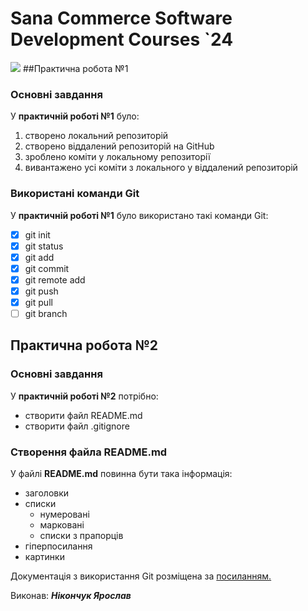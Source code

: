 # Sana Commerce Software Development Courses `24 [](#Sana-Commerce)
![](https://upload.wikimedia.org/wikipedia/commons/0/08/Sana_Commerce_Logo.png)
##Практична робота №1 [](#Практична-робота-№1)

### Основні завдання [](#Основні-завдання)
У **практичній роботі №1** було:

1. створено локальний репозиторій
1. створено віддалений репозиторій на GitHub
1. зроблено коміти у локальному репозиторії
1. вивантажено усі коміти з локального у віддалений репозиторій

### Використані команди Git [](#Використані-команди-Git)

У **практичній роботі №1** було використано такі команди Git:

- [x] git init
- [x] git status
- [x] git add
- [x] git commit
- [x] git remote add
- [x] git push
- [x] git pull
- [ ] git branch

## Практична робота №2 [](#Практична-робота-№2)

### Основні завдання [](#Основні-завдання)

У **практичній роботі №2** потрібно:

 - створити файл README.md
 - створити файл .gitignore

### Створення файла README.md [](#Створення-файла-README.md)

У файлі **README.md** повинна бути така інформація:

 - заголовки
 - списки
   - нумеровані
   - марковані
   - списки з прапорців
 - гіперпосилання
 - картинки

Документація з використання Git розміщена за [посиланням.](https://docs.github.com/en/get-started/writing-on-github/getting-started-with-writing-and-formatting-on-github/basic-writing-and-formatting-syntax)

Виконав: **_Нікончук Ярослав_**

